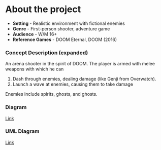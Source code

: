 # About the project
- **Setting** - Realistic environment with fictional enemies
- **Genre** - First-person shooter, adventure game
- **Audience** - W/M 16+
- **Reference Games** - DOOM Eternal, DOOM (2016)

### Concept Description (expanded)
An arena shooter in the spirit of DOOM. The player is armed with melee weapons with which he can

1. Dash through enemies, dealing damage (like Genji from Overwatch).
2. Launch a wave at enemies, causing them to take damage

Enemies include spirits, ghosts, and ghosts.

### Diagram

[Link](https://drive.google.com/file/d/11hl3g1bldA8r9VMNl33NsQprmLpOKTan/view?usp=sharing)


### UML Diagram

[Link](https://drive.google.com/file/d/1R-OwPv77PvmLnscIQD2Q6MOYZElm0BEb/view)
